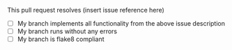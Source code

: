 This pull request resolves (insert issue reference here)

- [ ] My branch implements all functionality from the above issue description
- [ ] My branch runs without any errors
- [ ] My branch is flake8 compliant
